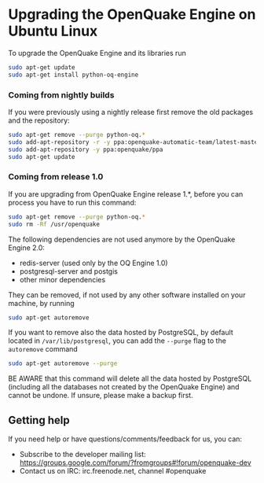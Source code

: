 # Upgrading the OpenQuake Engine on Ubuntu Linux

To upgrade the OpenQuake Engine and its libraries run

```bash
sudo apt-get update
sudo apt-get install python-oq-engine
```

### Coming from nightly builds
If you were previously using a nightly release first remove the old packages and the repository:

```bash
sudo apt-get remove --purge python-oq.*
sudo add-apt-repository -r -y ppa:openquake-automatic-team/latest-master
sudo add-apt-repository -y ppa:openquake/ppa
sudo apt-get update
```

### Coming from release 1.0

If you are upgrading from OpenQuake Engine release 1.*, before you can process you have to run this command:
```bash
sudo apt-get remove --purge python-oq.*
sudo rm -Rf /usr/openquake
```

The following dependencies are not used anymore by the OpenQuake Engine 2.0:
- redis-server (used only by the OQ Engine 1.0)
- postgresql-server and postgis
- other minor dependencies

They can be removed, if not used by any other software installed on your machine, by running

```bash
sudo apt-get autoremove
```

If you want to remove also the data hosted by PostgreSQL, by default located in `/var/lib/postgresql`, you can add the `--purge` flag to the `autoremove` command

```bash
sudo apt-get autoremove --purge
```

BE AWARE that this command will delete all the data hosted by PostgreSQL (including all the databases not created by the OpenQuake Engine) and cannot be undone. If unsure, please make a backup first.


## Getting help
If you need help or have questions/comments/feedback for us, you can:
  * Subscribe to the developer mailing list: https://groups.google.com/forum/?fromgroups#!forum/openquake-dev
  * Contact us on IRC: irc.freenode.net, channel #openquake

